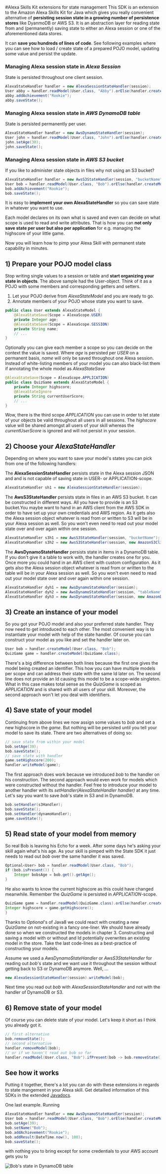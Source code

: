 #Alexa Skills Kit extensions for state management
This SDK is an extension to the Amazon Alexa Skills Kit for Java which
gives you really convenient alternative of __persisting session state in a growing
number of persistence stores__ like DyanmoDB or AWS S3. It is an abstraction layer
for reading state from and (permanently) saving state to either an Alexa session
or one of the aforementioned data stores.

It can __save you hundreds of lines of code__. See following examples where
you can see how to load / create state of a prepared POJO model, updating
some value and persist the update.

### Managing Alexa session state in _Alexa Session_
State is persisted throughout one client session.
```java
AlexaStateHandler handler = new AlexaSessionStateHandler(session);
User abby = handler.readModel(User.class, "Abby").orElse(handler.createModel(User.class, "Abby"));
abby.addAchievement("Rookie");
abby.saveState();
```
### Managing Alexa session state in _AWS DynamoDB table_
State is persisted permanently per user.
```java
AlexaStateHandler handler = new AwsDynamoStateHandler(session);
User john = handler.readModel(User.class, "John").orElse(handler.createModel(User.class, "John"));
john.setAge(30);
john.saveState();
```
### Managing Alexa session state in _AWS S3 bucket_
If you like to administer state objects in files why not using an S3 bucket?
```java
AlexaStateHandler handler = new AwsS3StateHandler(session, "bucketName");
User bob = handler.readModel(User.class, "Bob").orElse(handler.createModel(User.class, "Bob"));
bob.addAchievement("Rookie");
bob.saveState();
```
It is easy to __implement your own AlexaStateHandler__ so you can save
state in whatever you want to use.

Each model declares on its own what is saved and even can decide on what scope is
used to read and write attributes. That is how you can __not only save state per
user but also per application__ for e.g. managing the highscore of your little game.

Now you will learn how to pimp your Alexa Skill with permanent state capability
in minutes.

## 1) Prepare your POJO model class
Stop writing single values to a session or table and __start organizing your state
in objects__. The above sample had the User-object. Think of it as a POJO with some
members and corresponding getters and setters.
1) Let your POJO derive from _AlexaStateModel_ and you are ready to go.
2) Annotate members of your POJO whose state you want to save.
```java
public class User extends AlexaStateModel {
    @AlexaStateSave(Scope = AlexaScope.USER)
    private Integer age;
    @AlexaStateSave(Scope = AlexaScope.SESSION)
    private String name;
    // ...
}
```
Optionally you can give each member a scope so you can decide on the context
the value is saved. Where _age_ is persisted per _USER_ on a permanent basis,
_name_ will only be saved throughout one Alexa session.
Instead of white-listing members of your model you can also black-list them
if annotating the whole model as _AlexaStateSave_
```java
@AlexaStateSave(Scope = AlexaScope.APPLICATION)
public class QuizGame extends AlexaStateModel {
    private Integer highscore;
    @AlexaStateIgnore
    private String currentUserScore;
    // ...
}
```
Wow, there is the third scope _APPLICATION_ you can use in order to let
state of your objects be valid throughout all users in all sessions. The
_highscore_ value will be shared amongst all users of your skill whereas
the _currentUserScore_ is ignored and will not persist in your session.

## 2) Choose your _AlexaStateHandler_
Depending on where you want to save your model's states you can pick from
one of the following handlers:

The __AlexaSessionStateHandler__ persists state in the Alexa session JSON and
and is not capable of saving state in USER- or APPLICATION-scope.
```java
AlexaStateHandler sh1 = new AlexaSessionStateHandler(session);
```

The __AwsS3StateHandler__ persists state in files in an AWS S3 bucket. It can be
constructed in different ways. All you have to provide is an S3 bucket.You maybe want to hand in an AWS client from
the AWS SDK in order to have set up your own credentials and AWS region. As
it gets also the Alexa session object whatever is read from or written to S3
will be in your Alexa session as well. So you won't even need to read out your
model state over and over again within one session.
```java
AlexaStateHandler s3h1 = new AwsS3StateHandler(session, "bucketName");
AlexaStateHandler s3h2 = new AwsS3StateHandler(session, new AmazonS3Client().withRegion(Regions.US_EAST_1), "bucketName");
```

The __AwsDynamoStateHandler__ persists state in items in a DynamoDB table. If
you don't give it a table to work with, the handler creates one for you. Once
more you could hand in an AWS client with custom configuration. As
it gets also the Alexa session object whatever is read from or written to the table
will be in your Alexa session as well. So you won't even need to read out your
model state over and over again within one session.
```java
AlexaStateHandler dyh1 = new AwsDynamoStateHandler(session);
AlexaStateHandler dyh2 = new AwsDynamoStateHandler(session, "tableName");
AlexaStateHandler dyh3 = new AwsDynamoStateHandler(session, new AmazonDynamoDBClient(), "tableName");
```
## 3) Create an instance of your model
So you got your POJO model and also your preferred state handler. They now need
to get introduced to each other. The most convenient way is to instantiate
your model with help of the state handler. Of course you can construct your model
as you like and set the handler later on.
```java
User bob = handler.createModel(User.class, "Bob");
QuizGame game = handler.createModel(QuizGame.class);
```
There's a big difference between both lines because the first one gives
the model being created an identifier. This how you can have multiple
models per scope and can address their state with the same Id later on.
The second line does not provide an Id causing this model to be a scope-wide
singleton. What in this case makes total sense as the _QuizGame_ is scoped
as _APPLICATION_ and is shared with all users of your skill. Moreover, the
second approach won't let you deal with identifiers.

## 4) Save state of your model
Continuing from above lines we now assign some values to _bob_ and set a
new highscore in the _game_. But nothing will be persisted until you tell
your model to save its state. There are two alternatives of doing so:
```java
// save state from within your model
bob.setAge(39);
bob.saveState();
// save state with handler
game.setHighscore(200);
handler.writeModel(game);
```
The first approach does work because we introduced _bob_ to the handler
on his construction. The second approach would even work for models which
were constructed without the handler. Feel free to introduce your model
to another handler with its _setHandler(AlexaStateHandler handler)_ at
any time. Let's say you want to save _bob_'s state in S3 and in DynamoDB.
```java
bob.setHandler(s3Handler);
bob.saveState();
bob.setHandler(dynamoHandler);
game.saveState();
```
## 5) Read state of your model from memory
So real Bob is leaving his Echo for a week. After some days he's asking
your skill again what's his age. As your skill is pimped with the State SDK
it just needs to read out _bob_ over the same handler it was saved.
```java
Optional<User> bob = handler.readModel(User.class, "Bob");
if (bob.isPresent()) {
    Integer bobsAge = bob.get().getAge();
}
```
He also wants to know the current highscore as this could have changed meanwhile.
Remember the _QuizGame_ is persisted in _APPLICATION_-scope.
```java
QuizGame game = handler.readModel(QuizGame.class).orElse(handler.createModel(QuizGame.class));
Integer highscore = game.getHighscore();
}
```
Thanks to _Optional_'s of Java8 we could react with creating a new _QuizGame_
on not-existing in a fancy one-liner. We should have already done so when
we constructed the models in chapter 3. Constructing and saving a model with
or without and Id potentially overwrites an existing model in the store.
Take the last code-lines as a best-practice of constructing your models.

Assume we used a _AwsDynamoStateHandler_ or _AwsS3StateHandler_ for reading
out _bob_'s state and we want use it throughout the session without getting
back to S3 or DynamoDB anymore. Well, ...
```java
new AlexaSessionStateHandler(session).writeModel(bob);
```
Next time you read out _bob_ with _AlexaSessionStateHandler_ and not with
the handler of DynamoDB or S3.

## 6) Remove state of your model
Of course you can delete state of your model. Let's keep it short as I
think you already got it.
```java
// first alternative
bob.removeState();
// second alternative
handler.removeModel(bob);
// or if we haven't read out bob so far
handler.readModel(User.class, "Bob").ifPresent(bob -> bob.removeState());
```
## See how it works
Putting it together, there's a lot you can do with these extensions in
regards to state mangement in your Alexa skill.
Get detailled information of this SDKs in the extended [Javadocs](https://cdn.rawgit.com/KayLerch/alexa-skills-kit-states-java/master/docs/index.html).

One last example. Running
```java
AlexaStateHandler handler = new AwsDynamoStateHandler(session);
User bob = handler.readModel(User.class, "Bob").orElse(handler.createModel(User.class, "Bob"));;
bob.setAge(39);
bob.setName("Bob");
bob.addAchievement("Rookie");
bob.addResult(DateTime.now(), 100);
bob.saveState();
```
with nothing you to bring except for some credentials to your AWS account
gets you to

![Bob's state in DynamoDB table](/img/bob-in-dynamo.png)
